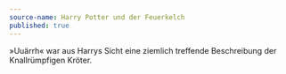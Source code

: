 ```yaml
---
source-name: Harry Potter und der Feuerkelch
published: true
---
```


<p>»Uuärrh« war aus Harrys Sicht eine ziemlich treffende Beschreibung der Knallrümpfigen Kröter.</p>


